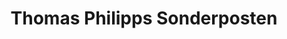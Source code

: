 ---
title: "Thomas Philipps Sonderposten"
url: /alfeld-leine/thomas-philipps-sonderposten/
shop: Kramladen
---